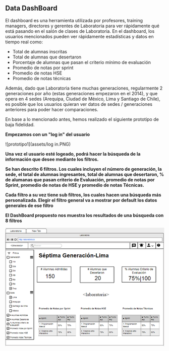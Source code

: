 ## Data DashBoard

El dashboard es una herramienta utilizada por profesores, training managers, directores y gerentes de Laboratoria para ver rápidamente qué está pasando en el salón de clases de Laboratoria. En el dashboard, los usuarios mencionados pueden ver rápidamente estadísticas y datos en tiempo real como:

* Total de alumnas inscritas
* Total de alumnas que desertaron
* Porcentaje de alumnas que pasan el criterio mínimo de evaluación
* Promedio de notas por sprint
* Promedio de notas HSE
* Promedio de notas técnicas

Además, dado que Laboratoria tiene muchas generaciones, regularmente 2 generaciones por año (estas generaciones empezaron en el 2014), y que opera en 4 sedes (Arequipa, Ciudad de México, Lima y Santiago de Chile), es posible que los usuarios quieran ver datos de sedes / generaciones anteriores para poder hacer comparaciones.

En base a lo mencionado antes, hemos realizado el siguiente prototipo de baja fidelidad.

**Empezamos con un "log in" del usuario**

![prototipo1](assets/log in.PNG)

**Una vez el usuario esté logeado, podrá hacer la búsqueda de la información que desee mediante los filtros.** 

**Se han descrito 6 filtros. Los cuales incluyen el número de generación, la sede, el total de alumnas ingresantes, total de alumnas que desertaron, % de alumanas que pasan criterio de Evaluación, promedio de notas por Sprint, promedio de notas de HSE y promedio de notas Técnicas.**

**Cada filtro a su vez tiene sub filtros, los cuales hacen una búsqueda más personalizada. Elegir el filtro general va a mostrar por default los datos generales de ese filtro**

**El DashBoard propuesto nos muestra los resultados de una búsqueda con 8 filtros**

![prototipo2](assets/dashboard.PNG)
